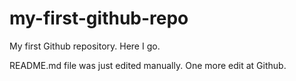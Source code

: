 # my-first-github-repo
My first Github repository. Here I go.

README.md file was just edited manually. One more edit at Github.
